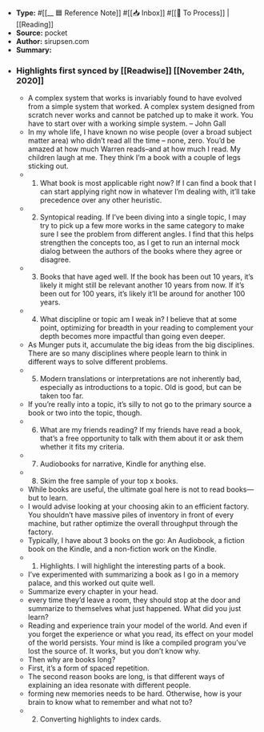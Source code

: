- **Type:** #[[__ 🟦  Reference Note]] #[[📥 Inbox]] #[[📝 To Process]] | [[Reading]]
- **Source:**  pocket
- **Author:** sirupsen.com
- **Summary:**
- ### Highlights first synced by [[Readwise]] [[November 24th, 2020]]
    - A complex system that works is invariably found to have evolved from a simple system that worked. A complex system designed from scratch never works and cannot be patched up to make it work. You have to start over with a working simple system. – John Gall 
    - In my whole life, I have known no wise people (over a broad subject matter area) who didn’t read all the time – none, zero. You’d be amazed at how much Warren reads–and at how much I read. My children laugh at me. They think I’m a book with a couple of legs sticking out.  
    - 1. What book is most applicable right now? If I can find a book that I can start applying right now in whatever I’m dealing with, it’ll take precedence over any other heuristic. 
    - 2. Syntopical reading. If I’ve been diving into a single topic, I may try to pick up a few more works in the same category to make sure I see the problem from different angles. I find that this helps strengthen the concepts too, as I get to run an internal mock dialog between the authors of the books where they agree or disagree. 
    - 3. Books that have aged well. If the book has been out 10 years, it’s likely it might still be relevant another 10 years from now. If it’s been out for 100 years, it’s likely it’ll be around for another 100 years. 
    - 4. What discipline or topic am I weak in? I believe that at some point, optimizing for breadth in your reading to complement your depth becomes more impactful than going even deeper. 
    - As Munger puts it, accumulate the big ideas from the big disciplines. There are so many disciplines where people learn to think in different ways to solve different problems. 
    - 5. Modern translations or interpretations are not inherently bad, especially as introductions to a topic. Old is good, but can be taken too far. 
    - If you’re really into a topic, it’s silly to not go to the primary source a book or two into the topic, though. 
    - 6. What are my friends reading? If my friends have read a book, that’s a free opportunity to talk with them about it or ask them whether it fits my criteria. 
    - 7. Audiobooks for narrative, Kindle for anything else. 
    - 8. Skim the free sample of your top x books. 
    - While books are useful, the ultimate goal here is not to read books—but to learn. 
    - I would advise looking at your choosing akin to an efficient factory. You shouldn’t have massive piles of inventory in front of every machine, but rather optimize the overall throughput through the factory. 
    - Typically, I have about 3 books on the go: An Audiobook, a fiction book on the Kindle, and a non-fiction work on the Kindle. 
    - 1. Highlights. I will highlight the interesting parts of a book. 
    - I’ve experimented with summarizing a book as I go in a memory palace, and this worked out quite well. 
    - Summarize every chapter in your head. 
    - every time they’d leave a room, they should stop at the door and summarize to themselves what just happened. What did you just learn? 
    - Reading and experience train your model of the world. And even if you forget the experience or what you read, its effect on your model of the world persists. Your mind is like a compiled program you’ve lost the source of. It works, but you don’t know why. 
    - Then why are books long? 
    - First, it’s a form of spaced repetition. 
    - The second reason books are long, is that different ways of explaining an idea resonate with different people. 
    - forming new memories needs to be hard. Otherwise, how is your brain to know what to remember and what not to? 
    - 2. Converting highlights to index cards. 
